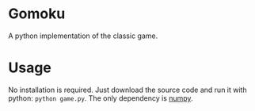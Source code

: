 # Gomoku
A python implementation of the classic game.

# Usage
No installation is required. Just download the source code and run it with python:
`python game.py`. The only dependency is [numpy](http://www.numpy.org/).
